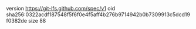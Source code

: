 version https://git-lfs.github.com/spec/v1
oid sha256:0322acdf187548f5f6f0e4f5aff4b276b9714942b0b7309913c5dcd19f0382de
size 88
